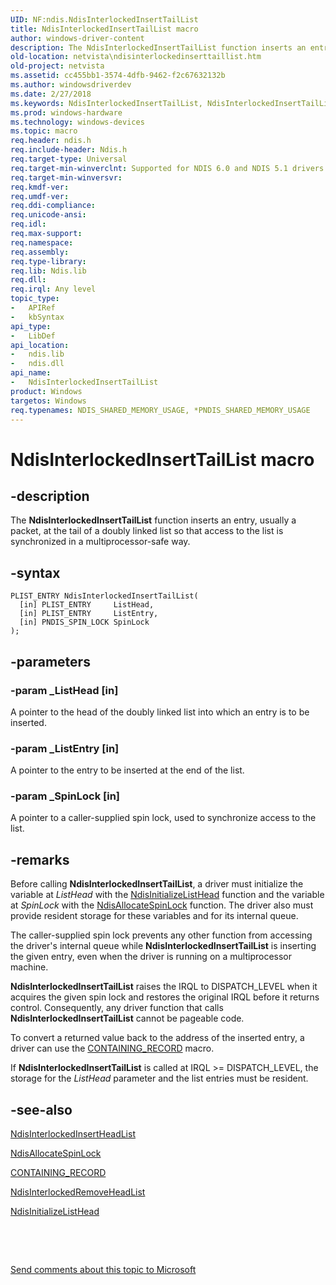 ```yaml
---
UID: NF:ndis.NdisInterlockedInsertTailList
title: NdisInterlockedInsertTailList macro
author: windows-driver-content
description: The NdisInterlockedInsertTailList function inserts an entry, usually a packet, at the tail of a doubly linked list so that access to the list is synchronized in a multiprocessor-safe way.
old-location: netvista\ndisinterlockedinserttaillist.htm
old-project: netvista
ms.assetid: cc455bb1-3574-4dfb-9462-f2c67632132b
ms.author: windowsdriverdev
ms.date: 2/27/2018
ms.keywords: NdisInterlockedInsertTailList, NdisInterlockedInsertTailList macro [Network Drivers Starting with Windows Vista], ndis/NdisInterlockedInsertTailList, ndis_interlocked_ref_1fd860e3-2f63-41a0-9231-7e50a9b87e36.xml, netvista.ndisinterlockedinserttaillist
ms.prod: windows-hardware
ms.technology: windows-devices
ms.topic: macro
req.header: ndis.h
req.include-header: Ndis.h
req.target-type: Universal
req.target-min-winverclnt: Supported for NDIS 6.0 and NDIS 5.1 drivers (see       NdisInterlockedInsertTailList (NDIS 5.1)) in Windows Vista. Supported for NDIS 5.1 drivers (see       NdisInterlockedInsertTailList (NDIS 5.1)) in Windows XP.
req.target-min-winversvr: 
req.kmdf-ver: 
req.umdf-ver: 
req.ddi-compliance: 
req.unicode-ansi: 
req.idl: 
req.max-support: 
req.namespace: 
req.assembly: 
req.type-library: 
req.lib: Ndis.lib
req.dll: 
req.irql: Any level
topic_type:
-	APIRef
-	kbSyntax
api_type:
-	LibDef
api_location:
-	ndis.lib
-	ndis.dll
api_name:
-	NdisInterlockedInsertTailList
product: Windows
targetos: Windows
req.typenames: NDIS_SHARED_MEMORY_USAGE, *PNDIS_SHARED_MEMORY_USAGE
---
```


# NdisInterlockedInsertTailList macro


## -description


The 
  <b>NdisInterlockedInsertTailList</b> function inserts an entry, usually a packet, at the tail of a doubly
  linked list so that access to the list is synchronized in a multiprocessor-safe way.


## -syntax


````
PLIST_ENTRY NdisInterlockedInsertTailList(
  [in] PLIST_ENTRY     ListHead,
  [in] PLIST_ENTRY     ListEntry,
  [in] PNDIS_SPIN_LOCK SpinLock
);
````


## -parameters




### -param _ListHead [in]

A pointer to the head of the doubly linked list into which an entry is to be inserted.


### -param _ListEntry [in]

A pointer to the entry to be inserted at the end of the list.


### -param _SpinLock [in]

A pointer to a caller-supplied spin lock, used to synchronize access to the list.


## -remarks



Before calling 
    <b>NdisInterlockedInsertTailList</b>, a driver must initialize the variable at 
    <i>ListHead</i> with the 
    <a href="..\ndis\nf-ndis-ndisinitializelisthead.md">NdisInitializeListHead</a> function and
    the variable at 
    <i>SpinLock</i> with the 
    <a href="..\ndis\nf-ndis-ndisallocatespinlock.md">NdisAllocateSpinLock</a> function. The
    driver also must provide resident storage for these variables and for its internal queue.

The caller-supplied spin lock prevents any other function from accessing the driver's internal queue
    while 
    <b>NdisInterlockedInsertTailList</b> is inserting the given entry, even when the driver is running on a
    multiprocessor machine.

<b>NdisInterlockedInsertTailList</b> raises the IRQL to DISPATCH_LEVEL when it acquires the given spin
    lock and restores the original IRQL before it returns control. Consequently, any driver function that
    calls 
    <b>NdisInterlockedInsertTailList</b> cannot be pageable code.

To convert a returned value back to the address of the inserted entry, a driver can use the 
    <a href="https://msdn.microsoft.com/library/windows/hardware/ff542043">CONTAINING_RECORD</a> macro.

If 
    <b>NdisInterlockedInsertTailList</b> is called at IRQL &gt;= DISPATCH_LEVEL, the storage for the 
    <i>ListHead</i> parameter and the list entries must be resident.




## -see-also

<a href="..\ndis\nf-ndis-ndisinterlockedinsertheadlist.md">
   NdisInterlockedInsertHeadList</a>



<a href="..\ndis\nf-ndis-ndisallocatespinlock.md">NdisAllocateSpinLock</a>



<a href="https://msdn.microsoft.com/library/windows/hardware/ff542043">CONTAINING_RECORD</a>



<a href="..\ndis\nf-ndis-ndisinterlockedremoveheadlist.md">
   NdisInterlockedRemoveHeadList</a>



<a href="..\ndis\nf-ndis-ndisinitializelisthead.md">NdisInitializeListHead</a>



 

 

<a href="mailto:wsddocfb@microsoft.com?subject=Documentation%20feedback [netvista\netvista]:%20NdisInterlockedInsertTailList macro%20 RELEASE:%20(2/27/2018)&amp;body=%0A%0APRIVACY STATEMENT%0A%0AWe use your feedback to improve the documentation. We don't use your email address for any other purpose, and we'll remove your email address from our system after the issue that you're reporting is fixed. While we're working to fix this issue, we might send you an email message to ask for more info. Later, we might also send you an email message to let you know that we've addressed your feedback.%0A%0AFor more info about Microsoft's privacy policy, see http://privacy.microsoft.com/en-us/default.aspx." title="Send comments about this topic to Microsoft">Send comments about this topic to Microsoft</a>

